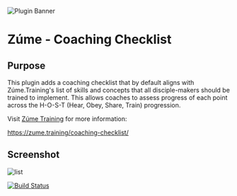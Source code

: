 
![Plugin Banner](https://raw.githubusercontent.com/ZumeProject/zume-coaching-checklist/master/images/zume-coaching-checklist-banner.png)
# Zúme - Coaching Checklist

## Purpose
This plugin adds a coaching checklist that by default aligns with Zúme.Training's list of skills and concepts that all disciple-makers should be trained to implement.  This allows coaches to assess progress of each point across the H-O-S-T (Hear, Obey, Share, Train) progression. 

Visit [Zúme Training](https://zume.training) for more information:
 
https://zume.training/coaching-checklist/

## Screenshot
![list](https://raw.githubusercontent.com/ZumeProject/zume-coaching-checklist/master/images/tile.png)


[![Build Status](https://travis-ci.com/ZumeProject/zume-coaching-checklist.svg?branch=master)](https://travis-ci.com/ZumeProject/zume-coaching-checklist)
